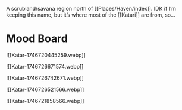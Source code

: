 
A scrubland/savana region north of [[Places/Haven/index]]. IDK if I’m keeping this name, but it’s where most of the [[Katari]] are from, so…

# Mood Board
![[Katar-1746720445259.webp]]

![[Katar-1746726671574.webp]]

![[Katar-1746726742671.webp]]

![[Katar-1746726521566.webp]]

![[Katar-1746721858566.webp]]
